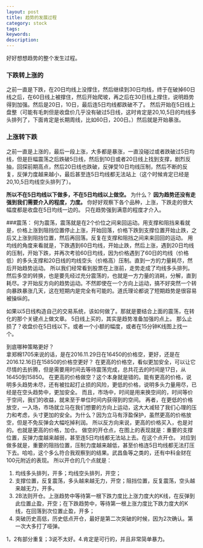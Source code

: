 ```yaml
---
layout: post
title: 趋势的发展过程
category: stock
tags: 
keywords: 
description: 
---
```



好好想想趋势的整个发生过程。

### 下跌转上涨的
之前一直是下跌，在20日均线上没撑住，然后继续到30日均线，终于在破掉60日线之后，在60日线上被撑住，然后开始爬坡，再之后在30日线上撑住，说明趋势得到加强。然后是20日，10日，最后连5日均线都跌破不了。
然后开始在5日线上盘整（可能有毛刺但是收盘价几乎没有破过5日线，这时肯定是20,10,5日的均线多头排列了，下面肯定是长期周线，比如60日，200日。）然后就是开始暴涨。


### 上涨转下跌
之前一直是上涨的，最后一段上涨，大多都是暴涨，一直没碰过或者跌破过5日均线，但是巨幅震荡之后跌破5日线，然后到10日或者20日线上找到支撑，剧烈反抽，回探前期高点，然后20日线也跌破，反弹受10日均线压制，然后不断的反复，反弹力度越来越小，最后甚至连5日均线都无法站上（这个时候肯定已经是20,10,5日均线空头排列了）。

**所以不在5日均线以下做多，不在5日均线以上做空。**
为什么？
**因为趋势还没有走强到我们需要介入的程度，力度。**
你好好观察下各个品种，上涨，下跌走的很大幅度都是收盘在5日均线一边的。
只在趋势强到满意的程度才介入。

###震荡：
何为震荡，震荡就是在2个价位之间来回运动。用支撑和阻挡来看就是，价格上涨到阻挡位置停止上涨，开始回落，价格下跌到支撑位置开始止跌，之后又上涨到阻挡位置，然后再回落。反复在支撑和阻挡之间来来回回的运动。
用均线的角度来看就是，下跌遇到60日均线，开始止跌，然后上涨，遇到20日均线的压制，开始下跌，并再次考验60日均线，因为价格遇到了60日的均线（价格低）的多头支撑和20日线的均线空头（价格高）压制。直到一方的力量耗尽，然后开始趋势运动。
所以我们经常看到股票在上涨前，走势走成了均线多头排列。
然后多空的转换，也是要先经过充分震荡的，也就是一方力量的消耗，分解，直到耗尽。才开始反方向的趋势运动。不然即使在一个方向上运动，搞不好突然一个转向暴跌暴涨几天，这在短期内是完全有可能的。道氏理论都说了短期趋势是很容易被操纵的。


如果以5日线构造自己的交易系统，该如何做了。那就是要结合上面的震荡，在转化的那个关键点上做文章。
5日线上买的，其实是趋势准备加强的点上。
那么止损了？收盘价在5日线以下。或者一个小额的幅度，或者在15分钟K线图上找一个。

到底哪种策略更好？  
拿郑棉1705来说的话，是在2016.11.29日在16450的价格空，更好，还是在2016.12.16日在15850的价格空更好？
在更高的价格空，看似更加安全，可以让它尽情的去折腾，但是需要用时间去等待震荡完成，总共花去的时间是17日，从16450到15850。
在更高的价格做空？这个本身就是错的。能有更高的价格，说明多头趋势未尽，还有被拉起打止损的风险，更低的价格，说明多头力量用尽，已经是在空头趋势中，更加安全。
而且，市场中，时间是用来换空间的，时间等价于空间，我们的收益，就来至于单位时间内获得到的空间。
再者，在更低的价格放空，一入场，市场就立马在我们想要的方向上运动，这大大减轻了我们心理的压力和考虑，头寸更加的安全。为什么？因为立马有浮盈保护，虽然更高的价格放空，但是不免反弹会大幅吃掉利润。
所以反方向来说，更高的价格买入，也是对的。也就是更高的价格，加仓。
做空的开仓点，在图上的表现就是：重要的支撑位置，反弹力度越来越弱，甚至连5日均线都无法站上去。在这个点开仓。
对应到做多就是，重要的阻挡位置，压制力度越来越低，甚至价格连5日均线都无法打压下去。哈哈，这个多么符合我观察到的结果。武昌鱼等之类的，还有中科金财在100元附近的表现。
所以开仓的几个点就是：
1. 均线多头排列，开多；均线空头排列，开空；
2. 支撑位置，反复震荡，多头越来越无力，开空；阻挡位置，反复震荡，空头越来越无力，开多。
3. 2B法则开仓。上涨趋势中等待第一根下跌力度比上涨力度大的K线，在反弹到此位置止盈，开空；在下跌趋势中，等待第一根上涨力度比下跌力度大的K线，在回落到次位置止盈，开多；
4. 突破历史高低，历史低点开仓，最好是第二次突破的时候，因为2次确认。第一次大多打了哑弹。

1，2有部分重复；3说不太好。4.肯定是可行的，并且非常简单暴力。






